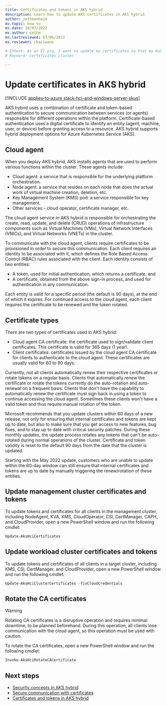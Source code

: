 ```yaml
---
title: Certificates and tokens in AKS hybrid
description: Learn how to update AKS certificates in AKS hybrid.
author: sethmanheim
ms.topic: how-to
ms.date: 10/07/2022
ms.author: sethm 
ms.lastreviewed: 07/06/2022
ms.reviewer: rbaziwane

# Intent: As an IT pro, I want to update my certificates so that my Kubernetes cluster continues to operate.
# Keyword: certificates cluster 

---
```


# Update certificates in AKS hybrid

[!INCLUDE [applies-to-azure stack-hci-and-windows-server-skus](includes/aks-hci-applies-to-skus/aks-hybrid-applies-to-azure-stack-hci-windows-server-sku.md)]

AKS hybrid uses a combination of certificate and token-based authentication to secure communication between services (or agents) responsible for different operations within the platform. Certificate-based authentication uses a digital certificate to identify an entity (agent, machine, user, or device) before granting access to a resource. AKS hybrid supports hybrid deployment options for Azure Kubernetes Service (AKS).<!--PLACEHOLDER: I drafted this AKS hybrid desription because the standard product name expansion doesn't work in this context.-->

## Cloud agent

When you deploy AKS hybrid, AKS installs agents that are used to perform various functions within the cluster. These agents include:

- Cloud agent: a service that is responsible for the underlying platform orchestration.
- Node agent: a service that resides on each node that does the actual work of virtual machine creation, deletion, etc.
- Key Management System (KMS) pod: a service responsible for key management.
- Other services - cloud operator, certificate manager, etc.

The cloud agent service in AKS hybrid is responsible for orchestrating the create, read, update, and delete (CRUD) operations of infrastructure components such as Virtual Machines (VMs), Virtual Network Interfaces (VNICs), and Virtual Networks (VNETs) in the cluster.

To communicate with the cloud agent, clients require certificates to be provisioned in order to secure this communication. Each client requires an identity to be associated with it, which defines the Role Based Access Control (RBAC) rules associated with the client. Each identity consists of two entities:

- A token, used for initial authentication, which returns a certificate, and
- A certificate, obtained from the above sign-in process, and used for authentication in any communication.

Each entity is valid for a specific period (the default is 90 days), at the end of which it expires. For continued access to the cloud agent, each client requires the certificate to be renewed and the token rotated.

## Certificate types

There are two types of certificates used in AKS hybrid:

- Cloud agent CA certificate: the certificate used to sign/validate client certificates. This certificate is valid for 365 days (1 year).
- Client certificates: certificates issued by the cloud agent CA certificate for clients to authenticate to the cloud agent. These certificates are usually valid for 60 to 90 days.

Currently, not all clients automatically renew their respective certificates or rotate tokens on a regular basis. Clients that automatically renew the certificate or rotate the tokens currently do the auto-rotation and auto-renewal on a frequent basis. Clients that don't have the capability to automatically renew the certificate must sign back in using a token to continue accessing the cloud agent. Sometimes these clients won't have a valid token and thus require manual rotation of the token.

Microsoft recommends that you update clusters within 60 days of a new release, not only for ensuring that internal certificates and tokens are kept up to date, but also to make sure that you get access to new features, bug fixes, and to stay up to date with critical security patches. During these monthly updates, the update process rotates any tokens that can't be auto-rotated during normal operations of the cluster. Certificate and token validity is reset to the default 90 days from the date that the cluster is updated.

Starting with the May 2022 update, customers who are unable to update within the 60-day window can still ensure that internal certificates and tokens are up to date by manually triggering the renew/rotation of these entities.

## Update management cluster certificates and tokens

To update tokens and certificates for all clients in the management cluster, including NodeAgent, KVA, KMS, CloudOperator, CSI, CertManager, CAPH, and CloudProvider, open a new PowerShell window and run the following cmdlet:

```powershell
Update-AksHciCertificates
```

## Update workload cluster certificates and tokens

To update tokens and certificates of all clients in a target cluster, including KMS, CSI, CertManager, and CloudProvider, open a new PowerShell window and run the following cmdlet:

```powershell
Update-AksHciClusterCertificates -fixCloudCredentials
```

## Rotate the CA certificates

> [!WARNING]
> Rotating CA certificates is a disruptive operation and requires minimal downtime, to be planned beforehand. During this operation, all clients lose communication with the cloud agent, so this operation must be used with caution.

To rotate the CA certificates, open a new PowerShell window and run the following cmdlet:

```powershell
Invoke-AksHciRotateCACertificate
```

## Next steps

- [Security concepts in AKS hybrid](concepts-security.md)
- [Secure communication with certificates](secure-communication.md)
- [Certificates and tokens in AKS hybrid](/azure-stack/aks-hci/certificates-update-after-sixty-days)
